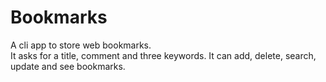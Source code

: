 # Bookmarks

A cli app to store web bookmarks.  
It asks for a title, comment and three keywords.
It can add, delete, search, update and see bookmarks.